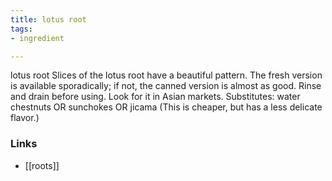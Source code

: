 ```yaml
---
title: lotus root
tags:
- ingredient

---
```

lotus root Slices of the lotus root have a beautiful pattern. The fresh version is available sporadically; if not, the canned version is almost as good. Rinse and drain before using. Look for it in Asian markets. Substitutes: water chestnuts OR sunchokes OR jicama (This is cheaper, but has a less delicate flavor.)

### Links

* [[roots]]
